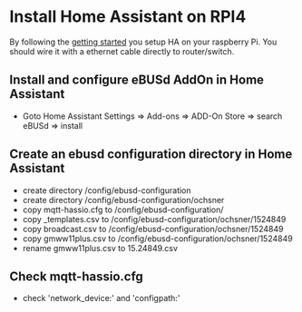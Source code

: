 # Install Home Assistant on RPI4

By following the [getting started](https://www.home-assistant.io/installation/raspberrypi/) you setup HA on your raspberry Pi. 
You should wire it with a ethernet cable directly to router/switch.

## Install and configure eBUSd AddOn in Home Assistant
- Goto Home Assistant Settings => Add-ons => ADD-On Store => search eBUSd => install

## Create an ebusd configuration directory in Home Assistant
- create directory /config/ebusd-configuration
- create directory /config/ebusd-configuration/ochsner
- copy mqtt-hassio.cfg to /config/ebusd-configuration/
- copy _templates.csv to /config/ebusd-configuration/ochsner/1524849
- copy broadcast.csv to /config/ebusd-configuration/ochsner/1524849
- copy gmww11plus.csv to /config/ebusd-configuration/ochsner/1524849
- rename gmww11plus.csv to 15.24849.csv
  
## Check mqtt-hassio.cfg 
- check 'network_device:' and 'configpath:'

